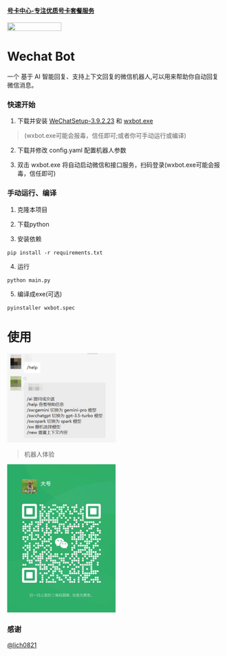 #### [号卡中心-专注优质号卡套餐服务](https://hk.bjjii.com/?p=ookk)
<a href="https://hk.bjjii.com/?p=ookk">
<img src="https://img1.131213.xyz/file/9c3e8df16c352c05233ed.png" height="50%" width="50%" /></a>


# Wechat Bot

一个 基于 AI 智能回复、支持上下文回复的微信机器人,可以用来帮助你自动回复微信消息。

### 快速开始

1. 下载并安装 [WeChatSetup-3.9.2.23](https://github.com/tom-snow/wechat-windows-versions/releases/download/v3.9.2.23/WeChatSetup-3.9.2.23.exe) 和 [wxbot.exe](https://github.com/x-dr/wechat-bot/releases)
> (wxbot.exe可能会报毒，信任即可;或者你可手动运行或编译)

2. 下载并修改 config.yaml 配置机器人参数

3. 双击 wxbot.exe 将自动启动微信和接口服务，扫码登录(wxbot.exe可能会报毒，信任即可)


### 手动运行、编译

1. 克隆本项目

2. 下载python

3. 安装依赖
```
pip install -r requirements.txt
```
4. 运行
```
python main.py
```
5. 编译成exe(可选)
```
pyinstaller wxbot.spec
```



# 使用

 <img src="docs/img/help_msg.png"  height="50%" width="50%">

> 机器人体验

<img src="docs/img/wxbot.jpg"  height="50%" width="50%">


### 感谢

[@lich0821](https://github.com/lich0821/WeChatFerry)